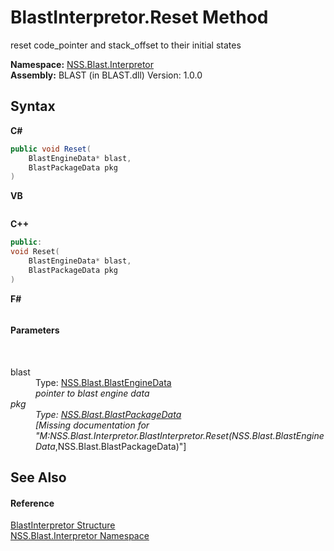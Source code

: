 # BlastInterpretor.Reset Method 
 

reset code_pointer and stack_offset to their initial states

**Namespace:**&nbsp;<a href="bc1962ef-fc17-4dde-e64c-a350d8f217aa">NSS.Blast.Interpretor</a><br />**Assembly:**&nbsp;BLAST (in BLAST.dll) Version: 1.0.0

## Syntax

**C#**<br />
``` C#
public void Reset(
	BlastEngineData* blast,
	BlastPackageData pkg
)
```

**VB**<br />
``` VB

```

**C++**<br />
``` C++
public:
void Reset(
	BlastEngineData* blast, 
	BlastPackageData pkg
)
```

**F#**<br />
``` F#

```


#### Parameters
&nbsp;<dl><dt>blast</dt><dd>Type: <a href="54e0839f-a7d2-83ae-b999-168019175d84">NSS.Blast.BlastEngineData</a>*<br />pointer to blast engine data</dd><dt>pkg</dt><dd>Type: <a href="08d36c75-b5dc-8eaf-5936-daa952653fa2">NSS.Blast.BlastPackageData</a><br />\[Missing <param name="pkg"/> documentation for "M:NSS.Blast.Interpretor.BlastInterpretor.Reset(NSS.Blast.BlastEngineData*,NSS.Blast.BlastPackageData)"\]</dd></dl>

## See Also


#### Reference
<a href="4de5bd5a-f1bd-8188-7356-ab8a45b847d4">BlastInterpretor Structure</a><br /><a href="bc1962ef-fc17-4dde-e64c-a350d8f217aa">NSS.Blast.Interpretor Namespace</a><br />